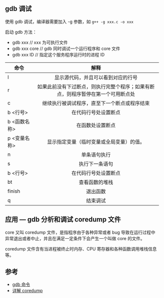 ## gdb 调试

使用 gdb 调试，编译器需要加入 -g 参数，如 `g++ -g xxx.c -o xxx`

启动 gdb 方法：

* gdb xxx  // xxx 为可执行文件
* gdb xxx core // gdb 同时调试一个运行程序和 core 文件
* gdb xxx ID  // 指定这个服务程序运行时的进程 ID

| 命令        | 解释   |
| --------   | :-----:  |
| l  | 显示源代码，并且可以看到对应的行号 |
| r     | 如果此前没有下过断点，则执行完整个程序；如果有断点，则程序暂停在第一个可用断点处 |
| c        |   继续执行被调试程序，直至下一个断点或程序结束 |  
| b <行号>  |    在代码行号处设置断点    | 
| b <函数名称>      | 在函数处设置断点 | 
| p <变量名称>       |   显示指定变量（临时变量或全局变量）的值。 |
| n          |    单条语句执行|
| s        | 执行下一条语句 |
| b <行号>    |    在代码行号处设置断点    |  
| bt     |查看函数的堆栈 | 
| finish       |  退出函数 |  
| q  |    结束调试    |  

## 应用 — gdb 分析和调试 coredump 文件

core 又叫 coredump 文件，是指程序由于各种异常或者 bug 导致在运行过程中异常退出或者中止，并且在满足一定条件下会产生一个叫做 core 的文件。

coredump 文件含有当进程被终止时内存、CPU 寄存器和各种函数调用堆栈信息等。

## 参考

* [gdb 命令](http://man.linuxde.net/gdb)
* [详解 coredump](http://blog.csdn.net/tenfyguo/article/details/8159176/)

